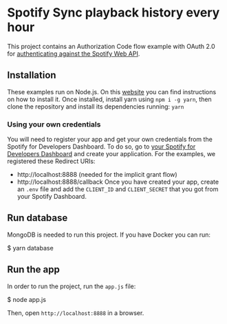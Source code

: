 # Spotify Sync playback history every hour
This project contains an Authorization Code flow example with OAuth 2.0 for [authenticating against the Spotify Web API](https://developer.spotify.com/web-api/authorization-guide/).

## Installation
These examples run on Node.js. On this [website](http://www.nodejs.org/) you can find instructions on how to install it.
Once installed, install yarn using `npm i -g yarn`, then clone the repository and install its dependencies running: `yarn`

### Using your own credentials
You will need to register your app and get your own credentials from the Spotify for Developers Dashboard. To do so, go to [your Spotify for Developers Dashboard](https://developer.spotify.com/dashboard) and create your application. For the examples, we registered these Redirect URIs:
* http://localhost:8888 (needed for the implicit grant flow)
* http://localhost:8888/callback
Once you have created your app, create an `.env` file and add the `CLIENT_ID` and `CLIENT_SECRET` that you got from your Spotify Dashboard.

## Run database
MongoDB is needed to run this project. If you have Docker you can run:

  $ yarn database

## Run the app
In order to run the project, run the `app.js` file:

  $ node app.js

Then, open `http://localhost:8888` in a browser.
